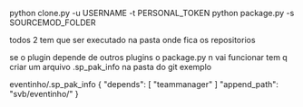 python clone.py -u USERNAME -t PERSONAL_TOKEN
python package.py -s SOURCEMOD_FOLDER

todos 2 tem que ser executado na pasta onde fica os repositorios

se o plugin depende de outros plugins o package.py n vai funcionar tem q criar um arquivo .sp_pak_info na pasta do git
exemplo

eventinho/.sp_pak_info
{
	"depends": [
		"teammanager"
	]
	"append_path": "svb/eventinho/"
}
